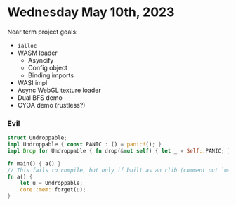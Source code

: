 # Wednesday May 10th, 2023

Near term project goals:
*   `ialloc`
*   WASM loader
    *   Asyncify
    *   Config object
    *   Binding imports
*   WASI impl
*   Async WebGL texture loader
*   Dual BFS demo
*   CYOA demo (rustless?)

### Evil
```rs
struct Undroppable;
impl Undroppable { const PANIC : () = panic!(); }
impl Drop for Undroppable { fn drop(&mut self) { let _ = Self::PANIC; } }

fn main() { a() }
// This fails to compile, but only if built as an rlib (comment out `main` above on playground):
fn a() {
    let u = Undroppable;
    core::mem::forget(u);
}
```
